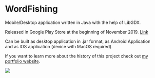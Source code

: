 # WordFishing
Mobile/Desktop application written in Java with the help of LibGDX.

Released in Google Play Store at the beginning of November 2019. [Link](https://play.google.com/store/apps/details?id=pl.dominik.hinc.bounceback&hl=pl "Link")

Can be built as desktop application in .jar format, as Android Application and as IOS application (device with MacOS required).

If you want to learn more about the history of this project check out [my portfolio website](https://ecstatic-minsky-8be7a5.netlify.app/ "my portfolio website").

![](https://lh3.googleusercontent.com/QdzC5toMUymc648a5Xr6wFTiR6Y133v6kVPs8a99Z3Thf8LZREc7r7YaqkZKhHJGVB7mPQe3DGC6EW1UN83Hy5f8WLYg9QVVJWanDZauqDsEDbC-UOFyBiZsA10nwBeGvqjzC-WEP7S-rjtAgnZ9t9pmBrbmW-pKkk7j_49GanFv1W5E0cRCZNee6_b6gsFpxccot8MdxLrV4y-WPGWn5yrQzzLrlq0Yy1YBnWxkhKHWzF_7Pi3hIJ4XN2sRbu6YmPZpPVXwlQgDr-LfMLrn6lJ6yMzGDAtL2nc1KiCcT3i0U2C4_H_LY7N69VuVmaPAcSMlVbJAeMrb7vJeHByQ2FqYkmxLnk0wgegt7a_jprGQIFee9kB3-xmd4gb3C8PM3h5AmL-HPLHqiV6XHAn4FFyNrpdeA09OqupFLX1vV69sUwwtZPWuz_uQv98-N4dKMtUL35AUDjHoyLJhV8ug328xdNwPxpXqZgKCYXZtRCuNASVm_IHMCDVi5PFCkLADjQ-Risz2k6qgAU4YtWnXTpHSJFUvjG1Zqau39RrynC_SnBOcWbJvaUr9H7fF4N1rYL02THf1LutgWbrMeOZf-KXf1KHi7Z_yZId2pIMTT_8qCTrco2p5AVDykt22ULdWDCrYSwIFdngX4_Ku2kNyvNk1opbKJed__aw6mEOm-IFNdS4Zll4aTvworxEWC0dw2qqWScvFx5Z1XGwEo_yiz6yySmt2DEclq3W5tigfFN2Lj_NAHNG5vA=w347-h751-no)
